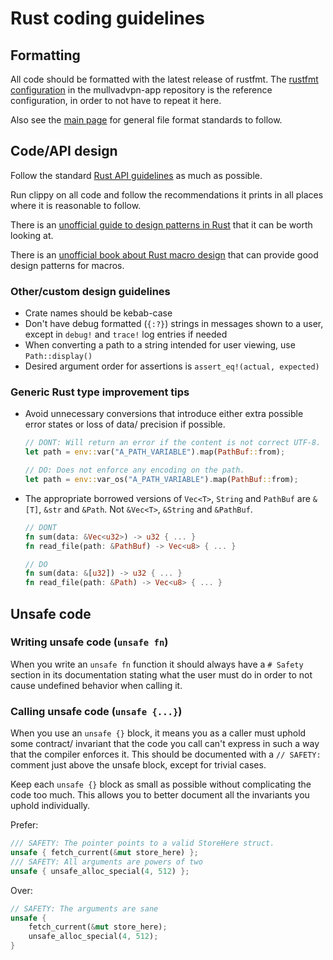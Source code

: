 # Rust coding guidelines

## Formatting

All code should be formatted with the latest release of rustfmt. The [rustfmt configuration] in the
mullvadvpn-app repository is the reference configuration, in order to not have to repeat it here.

Also see the [main page] for general file format standards to follow.

## Code/API design

Follow the standard [Rust API guidelines] as much as possible.

Run clippy on all code and follow the recommendations it prints in all places where it is reasonable
to follow.

There is an [unofficial guide to design patterns in Rust] that it can be worth looking at.

There is an [unofficial book about Rust macro design] that can provide good design patterns for
macros.

### Other/custom design guidelines

* Crate names should be kebab-case
* Don't have debug formatted (`{:?}`) strings in messages shown to a user, except in `debug!` and
  `trace!` log entries if needed
* When converting a path to a string intended for user viewing, use `Path::display()`
* Desired argument order for assertions is `assert_eq!(actual, expected)`

### Generic Rust type improvement tips

* Avoid unnecessary conversions that introduce either extra possible error states or loss of data/
  precision if possible.
  ```rust
  // DONT: Will return an error if the content is not correct UTF-8.
  let path = env::var("A_PATH_VARIABLE").map(PathBuf::from);

  // DO: Does not enforce any encoding on the path.
  let path = env::var_os("A_PATH_VARIABLE").map(PathBuf::from);
  ```
* The appropriate borrowed versions of `Vec<T>`, `String` and `PathBuf` are `&[T]`, `&str` and
  `&Path`. Not `&Vec<T>`, `&String` and `&PathBuf`.
  ```rust
  // DONT
  fn sum(data: &Vec<u32>) -> u32 { ... }
  fn read_file(path: &PathBuf) -> Vec<u8> { ... }

  // DO
  fn sum(data: &[u32]) -> u32 { ... }
  fn read_file(path: &Path) -> Vec<u8> { ... }
  ```

## Unsafe code

### Writing unsafe code (`unsafe fn`)

When you write an `unsafe fn` function it should always have a `# Safety` section in its
documentation stating what the user must do in order to not cause undefined behavior
when calling it.

### Calling unsafe code (`unsafe {...}`)

When you use an `unsafe {}` block, it means you as a caller must uphold some contract/
invariant that the code you call can't express in such a way that the compiler enforces it.
This should be documented with a `// SAFETY:` comment just above the unsafe block,
except for trivial cases.

Keep each `unsafe {}` block as small as possible without complicating the code too much.
This allows you to better document all the invariants you uphold individually.

Prefer:
```rust
/// SAFETY: The pointer points to a valid StoreHere struct.
unsafe { fetch_current(&mut store_here) };
/// SAFETY: All arguments are powers of two
unsafe { unsafe_alloc_special(4, 512) };
```

Over:
```rust
// SAFETY: The arguments are sane
unsafe {
    fetch_current(&mut store_here);
    unsafe_alloc_special(4, 512);
}
```


[rustfmt configuration]: https://github.com/mullvad/mullvadvpn-app/blob/master/rustfmt.toml
[main page]: ./README.md
[Rust API guidelines]: https://rust-lang-nursery.github.io/api-guidelines/
[unofficial guide to design patterns in Rust]: https://github.com/rust-unofficial/patterns
[unofficial book about Rust macro design]: https://danielkeep.github.io/tlborm/book/
